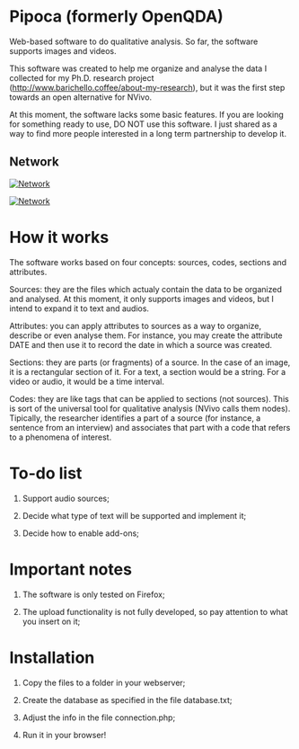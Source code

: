 # Pipoca (formerly OpenQDA)

Web-based software to do qualitative analysis. So far, the software supports images and videos.

This software was created to help me organize and analyse the data I collected for my Ph.D. research project (http://www.barichello.coffee/about-my-research), but it was the first step towards an open alternative for NVivo.

At this moment, the software lacks some basic features. If you are looking for something ready to use, DO NOT use this software. I just shared as a way to find more people interested in a long term partnership to develop it.

## Network

[![Network](https://img.shields.io/badge/QDA%20networked%20with-GIAnT-blue.svg)](https://github.com/DanielPollithy/GIAnT)

[![Network](https://img.shields.io/badge/QDA%20networked%20with-BarraQDA-blue.svg)](https://github.com/BarraQDA/nvivotools)

# How it works

The software works based on four concepts: sources, codes, sections and attributes.

Sources: they are the files which actualy contain the data to be organized and analysed. At this moment, it only supports images and videos, but I intend to expand it to text and audios.

Attributes: you can apply attributes to sources as a way to organize, describe or even analyse them. For instance, you may create the attribute DATE and then use it to record the date in which a source was created.

Sections: they are parts (or fragments) of a source. In the case of an image, it is a rectangular section of it. For a text, a section would be a string. For a video or audio, it would be a time interval.

Codes: they are like tags that can be applied to sections (not sources). This is sort of the universal tool for qualitative analysis (NVivo calls them nodes). Tipically, the researcher identifies a part of a source (for instance, a sentence from an interview) and associates that part with a code that refers to a phenomena of interest.

# To-do list

1) Support audio sources;

2) Decide what type of text will be supported and implement it;

3) Decide how to enable add-ons;

# Important notes

1) The software is only tested on Firefox;

2) The upload functionality is not fully developed, so pay attention to what you insert on it;

# Installation

1) Copy the files to a folder in your webserver;

2) Create the database as specified in the file database.txt;

3) Adjust the info in the file connection.php;

4) Run it in your browser!
